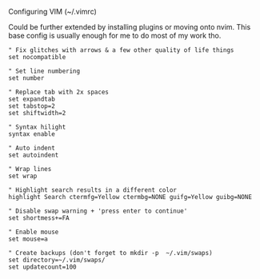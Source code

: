 Configuring VIM (~/.vimrc) 

Could be further extended by installing plugins or moving onto nvim. This base config is usually enough for me to do most of my work tho.


```
" Fix glitches with arrows & a few other quality of life things
set nocompatible

" Set line numbering
set number

" Replace tab with 2x spaces
set expandtab
set tabstop=2
set shiftwidth=2

" Syntax hilight
syntax enable

" Auto indent
set autoindent

" Wrap lines
set wrap

" Highlight search results in a different color
highlight Search ctermfg=Yellow ctermbg=NONE guifg=Yellow guibg=NONE

" Disable swap warning + 'press enter to continue'
set shortmess+=FA

" Enable mouse
set mouse=a

" Create backups (don't forget to mkdir -p  ~/.vim/swaps)
set directory=~/.vim/swaps/
set updatecount=100
```

